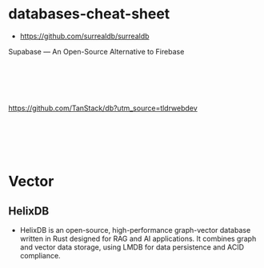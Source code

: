 # databases-cheat-sheet


- https://github.com/surrealdb/surrealdb


 Supabase — An Open-Source Alternative to Firebase





<br><br>
<br><br>

https://github.com/TanStack/db?utm_source=tldrwebdev


<br><br>
<br><br>


# Vector

## HelixDB 
- HelixDB is an open-source, high-performance graph-vector database written in Rust designed for RAG and AI applications. It combines graph and vector data storage, using LMDB for data persistence and ACID compliance. 

